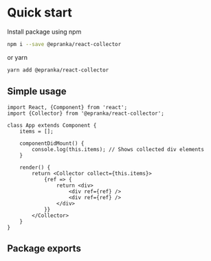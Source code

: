 # Quick start

Install package using npm 

```bash
npm i --save @epranka/react-collector
```

or yarn

```bash
yarn add @epranka/react-collector
```

## Simple usage

```tsx
import React, {Component} from 'react';
import {Collector} from '@epranka/react-collector';

class App extends Component {
    items = [];

    componentDidMount() {
        console.log(this.items); // Shows collected div elements
    }

    render() {
        return <Collector collect={this.items}>
            {ref => {
                return <div>
                    <div ref={ref} />
                    <div ref={ref} />
                </div>
            }}
        </Collector>
    }
}
```

## Package exports

